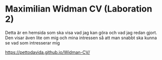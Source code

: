 
# Maximilian Widman CV (Laboration 2)

Detta är en hemsida som ska visa vad jag kan göra och vad jag redan gjort. Den visar även lite om mig och mina intressen så att man snabbt ska kunna se vad som intresserar mig

https://pettodavida.github.io/Widman-CV/